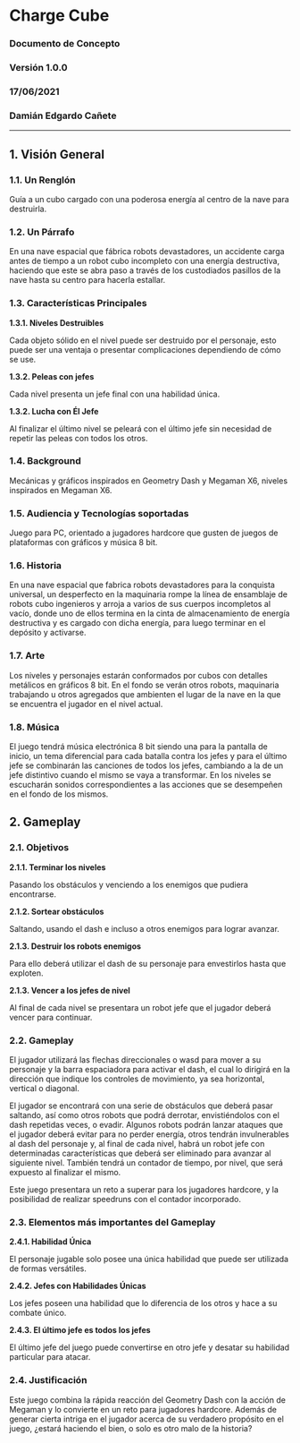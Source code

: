# Charge Cube


### Documento de Concepto


### Versión 1.0.0
### 17/06/2021
### Damián Edgardo Cañete

---
## 1. Visión General

### 1.1. Un Renglón

Guía a un cubo cargado con una poderosa energía al centro de la nave para destruirla.


### 1.2. Un Párrafo

En una nave espacial que fábrica robots devastadores, un accidente carga antes de tiempo a un robot cubo incompleto con una energía destructiva, haciendo que este se abra paso a través de los custodiados pasillos de la nave hasta su centro para hacerla estallar.


### 1.3. Características Principales

**1.3.1. Niveles Destruibles**

Cada objeto sólido en el nivel puede ser destruido por el personaje, esto puede ser una ventaja o presentar complicaciones dependiendo de cómo se use.


**1.3.2. Peleas con jefes**

Cada nivel presenta un jefe final con una habilidad única.


**1.3.2. Lucha con Él Jefe**

Al finalizar el último nivel se peleará con el último jefe sin necesidad de repetir las peleas con todos los otros.


### 1.4. Background

Mecánicas y gráficos inspirados en Geometry Dash y Megaman X6, niveles inspirados en Megaman X6.


### 1.5. Audiencia y Tecnologías soportadas

Juego para PC, orientado a jugadores hardcore que gusten de juegos de plataformas con gráficos y música 8 bit.


### 1.6. Historia

En una nave espacial que fabrica robots devastadores para la conquista universal, un desperfecto en la maquinaria rompe la línea de ensamblaje de robots cubo ingenieros y arroja a varios de sus cuerpos incompletos al vacío, donde uno de ellos termina en la cinta de almacenamiento de energía destructiva y es cargado con dicha energía, para luego terminar en el depósito y activarse.


### 1.7. Arte

Los niveles y personajes estarán conformados por cubos con detalles metálicos en gráficos 8 bit. En el fondo se verán otros robots, maquinaria trabajando u otros agregados que ambienten el lugar de la nave en la que se encuentra el jugador en el nivel actual.


### 1.8. Música

El juego tendrá música electrónica 8 bit siendo una para la pantalla de inicio, un tema diferencial para cada batalla contra los jefes y para el último jefe se combinarán las canciones de todos los jefes, cambiando a la de un jefe distintivo cuando el mismo se vaya a transformar. En los niveles se escucharán sonidos correspondientes a las acciones que se desempeñen en el fondo de los mismos. 


## 2. Gameplay

### 2.1. Objetivos

**2.1.1. Terminar los niveles**

Pasando los obstáculos y venciendo a los enemigos que pudiera encontrarse.


**2.1.2. Sortear obstáculos**

Saltando, usando el dash e incluso a otros enemigos para lograr avanzar.


**2.1.3. Destruir los robots enemigos**

Para ello deberá utilizar el dash de su personaje para envestirlos hasta que exploten.


**2.1.3. Vencer a los jefes de nivel**

Al final de cada nivel se presentara un robot jefe que el jugador deberá vencer para continuar.


### 2.2. Gameplay

El jugador utilizará las flechas direccionales o wasd para mover a su personaje y la barra espaciadora para activar el dash, el cual lo dirigirá en la dirección que indique los controles de movimiento, ya sea horizontal, vertical o diagonal.

El jugador se encontrará con una serie de obstáculos que deberá pasar saltando, así como otros robots que podrá derrotar, envistiéndolos con el dash repetidas veces, o evadir. Algunos robots podrán lanzar ataques que el jugador deberá evitar para no perder energía, otros tendrán invulnerables al dash del personaje y, al final de cada nivel, habrá un robot jefe con determinadas características que deberá ser eliminado para avanzar al siguiente nivel. También tendrá un contador de tiempo, por nivel, que será expuesto al finalizar el mismo.

Este juego presentara un reto a superar para los jugadores hardcore, y la posibilidad de realizar speedruns con el contador incorporado.


### 2.3. Elementos más importantes del Gameplay

**2.4.1. Habilidad Única**

El personaje jugable solo posee una única habilidad que puede ser utilizada de formas versátiles.


**2.4.2. Jefes con Habilidades Únicas**

Los jefes poseen una habilidad que lo diferencia de los otros y hace a su combate único.


**2.4.3. El último jefe es todos los jefes**

El último jefe del juego puede convertirse en otro jefe y desatar su habilidad particular para atacar.


### 2.4. Justificación

Este juego combina la rápida reacción del Geometry Dash con la acción de Megaman y lo convierte en un reto para jugadores hardcore. Además de generar cierta intriga en el jugador acerca de su verdadero propósito en el juego, ¿estará haciendo el bien, o solo es otro malo de la historia?